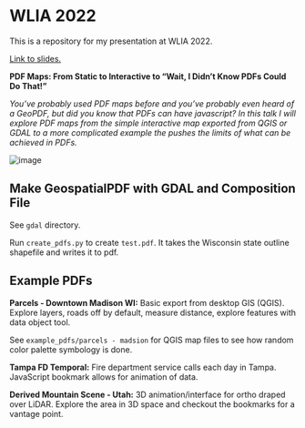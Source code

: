 # WLIA 2022

This is a repository for my presentation at WLIA 2022.

[Link to slides.](https://docs.google.com/presentation/d/1Zlo_Gr2Gj5FMem08MFTJqQNMpyEP0Y-4SAreQTla9tg/edit?usp=sharing)

**PDF Maps: From Static to Interactive to “Wait, I Didn’t Know PDFs Could Do That!”**

*You’ve probably used PDF maps before and you’ve probably even heard of a GeoPDF, but did you know that PDFs can have javascript? In this talk I will explore PDF maps from the simple interactive map exported from QGIS or GDAL to a more complicated example the pushes the limits of what can be achieved in PDFs.*

![image](https://user-images.githubusercontent.com/10215346/155614799-0ba33d67-1743-40a8-8c65-e4084af0cea8.png)

## Make GeospatialPDF with GDAL and Composition File

See `gdal` directory.

Run `create_pdfs.py` to create `test.pdf`. It takes the Wisconsin state outline shapefile and writes it to pdf.

## Example PDFs

**Parcels - Downtown Madison WI:** Basic export from desktop GIS (QGIS). Explore layers, roads off by default, measure distance, explore features with data object tool.

See `example_pdfs/parcels - madsion` for QGIS map files to see how random color palette symbology is done.

**Tampa FD Temporal:** Fire department service calls each day in Tampa. JavaScript bookmark allows for animation of data.

**Derived Mountain Scene - Utah:** 3D animation/interface for ortho draped over LiDAR. Explore the area in 3D space and checkout the bookmarks for a vantage point.
